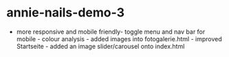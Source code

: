 # annie-nails-demo-3
- more responsive and mobile friendly- toggle menu and nav bar for mobile - colour analysis - added images into fotogalerie.html - improved Startseite - added an image slider/carousel onto index.html
